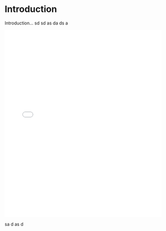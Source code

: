 # Introduction

Introduction...
sd
sd
as
da
ds
a

<!-->
<iframe src="/plots/Tempe_with_boundaries.html"
    sandbox="allow-same-origin allow-scripts"
    width="100%"
    height="600"
    scrolling="no"
    seamless="seamless"
    frameborder="0">
</iframe>
<!-->

sa
d
as
d
